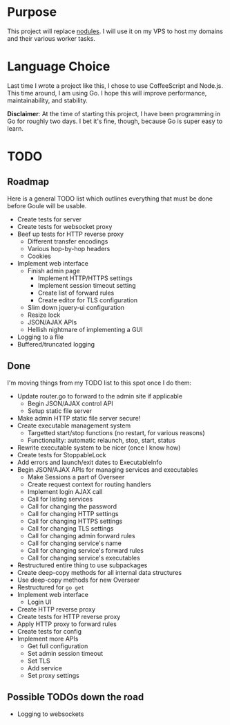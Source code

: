 # Purpose

This project will replace [nodules](https://github.com/unixpickle/nodules). I will use it on my VPS to host my domains and their various worker tasks.

# Language Choice

Last time I wrote a project like this, I chose to use CoffeeScript and Node.js. This time around, I am using Go. I hope this will improve performance, maintainability, and stability.

**Disclaimer**: At the time of starting this project, I have been programming in Go for roughly two days. I bet it's fine, though, because Go is super easy to learn.

# TODO

## Roadmap

Here is a general TODO list which outlines everything that must be done before Goule will be usable.

 * Create tests for server
 * Create tests for websocket proxy
 * Beef up tests for HTTP reverse proxy
   * Different transfer encodings
   * Various hop-by-hop headers
   * Cookies
 * Implement web interface
   * Finish admin page
     * Implement HTTP/HTTPS settings
     * Implement session timeout setting
     * Create list of forward rules
     * Create editor for TLS configuration
   * Slim down jquery-ui configuration
   * Resize lock
   * JSON/AJAX APIs
   * Hellish nightmare of implementing a GUI
 * Logging to a file
 * Buffered/truncated logging

## Done

I'm moving things from my TODO list to this spot once I do them:

 * Update router.go to forward to the admin site if applicable
   * Begin JSON/AJAX control API
   * Setup static file server
 * Make admin HTTP static file server secure!
 * Create executable management system
    * Targetted start/stop functions (no restart, for various reasons)
    * Functionality: automatic relaunch, stop, start, status
 * Rewrite executable system to be nicer (once I know how)
 * Create tests for StoppableLock
 * Add errors and launch/exit dates to ExecutableInfo
 * Begin JSON/AJAX APIs for managing services and executables
   * Make Sessions a part of Overseer
   * Create request context for routing handlers
   * Implement login AJAX call
   * Call for listing services
   * Call for changing the password
   * Call for changing HTTP settings
   * Call for changing HTTPS settings
   * Call for changing TLS settings
   * Call for changing admin forward rules
   * Call for changing service's name
   * Call for changing service's forward rules
   * Call for changing service's executables
 * Restructured entire thing to use subpackages
 * Create deep-copy methods for all internal data structures
 * Use deep-copy methods for new Overseer
 * Restructured for `go get`
 * Implement web interface
   * Login UI
 * Create HTTP reverse proxy
 * Create tests for HTTP reverse proxy
 * Apply HTTP proxy to forward rules
 * Create tests for config
 * Implement more APIs
   * Get full configuration
   * Set admin session timeout
   * Set TLS
   * Add service
   * Set proxy settings

## Possible TODOs down the road

 * Logging to websockets
